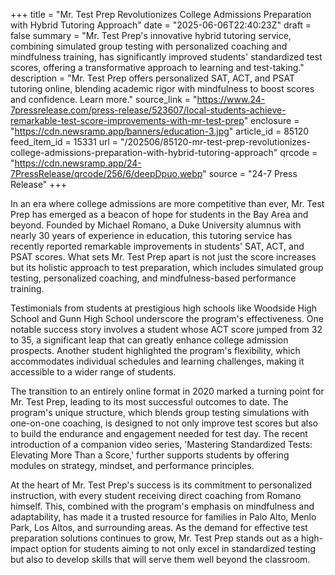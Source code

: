 +++
title = "Mr. Test Prep Revolutionizes College Admissions Preparation with Hybrid Tutoring Approach"
date = "2025-06-06T22:40:23Z"
draft = false
summary = "Mr. Test Prep's innovative hybrid tutoring service, combining simulated group testing with personalized coaching and mindfulness training, has significantly improved students' standardized test scores, offering a transformative approach to learning and test-taking."
description = "Mr. Test Prep offers personalized SAT, ACT, and PSAT tutoring online, blending academic rigor with mindfulness to boost scores and confidence. Learn more."
source_link = "https://www.24-7pressrelease.com/press-release/523607/local-students-achieve-remarkable-test-score-improvements-with-mr-test-prep"
enclosure = "https://cdn.newsramp.app/banners/education-3.jpg"
article_id = 85120
feed_item_id = 15331
url = "/202506/85120-mr-test-prep-revolutionizes-college-admissions-preparation-with-hybrid-tutoring-approach"
qrcode = "https://cdn.newsramp.app/24-7PressRelease/qrcode/256/6/deepDpuo.webp"
source = "24-7 Press Release"
+++

<p>In an era where college admissions are more competitive than ever, Mr. Test Prep has emerged as a beacon of hope for students in the Bay Area and beyond. Founded by Michael Romano, a Duke University alumnus with nearly 30 years of experience in education, this tutoring service has recently reported remarkable improvements in students' SAT, ACT, and PSAT scores. What sets Mr. Test Prep apart is not just the score increases but its holistic approach to test preparation, which includes simulated group testing, personalized coaching, and mindfulness-based performance training.</p><p>Testimonials from students at prestigious high schools like Woodside High School and Gunn High School underscore the program's effectiveness. One notable success story involves a student whose ACT score jumped from 32 to 35, a significant leap that can greatly enhance college admission prospects. Another student highlighted the program's flexibility, which accommodates individual schedules and learning challenges, making it accessible to a wider range of students.</p><p>The transition to an entirely online format in 2020 marked a turning point for Mr. Test Prep, leading to its most successful outcomes to date. The program's unique structure, which blends group testing simulations with one-on-one coaching, is designed to not only improve test scores but also to build the endurance and engagement needed for test day. The recent introduction of a companion video series, 'Mastering Standardized Tests: Elevating More Than a Score,' further supports students by offering modules on strategy, mindset, and performance principles.</p><p>At the heart of Mr. Test Prep's success is its commitment to personalized instruction, with every student receiving direct coaching from Romano himself. This, combined with the program's emphasis on mindfulness and adaptability, has made it a trusted resource for families in Palo Alto, Menlo Park, Los Altos, and surrounding areas. As the demand for effective test preparation solutions continues to grow, Mr. Test Prep stands out as a high-impact option for students aiming to not only excel in standardized testing but also to develop skills that will serve them well beyond the classroom.</p>